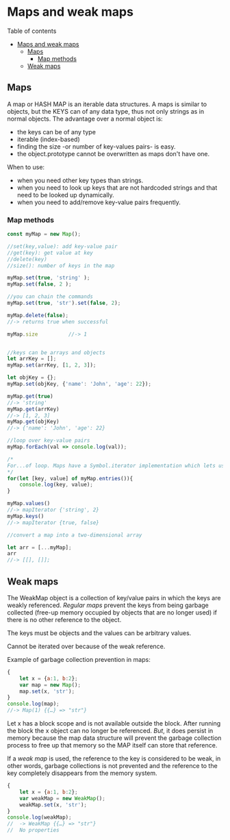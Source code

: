 # Maps and weak maps
Table of contents
- [Maps and weak maps](#maps-and-weak-maps)
	- [Maps](#maps)
		- [Map methods](#map-methods)
	- [Weak maps](#weak-maps)

## Maps
A map or HASH MAP is an iterable data structures. A maps is similar to objects, but the KEYS can of any data type, thus not only strings as in normal objects. The advantage over a normal object is:
- the keys can be of any type 
- iterable (index-based)
- finding the size -or number of key-values pairs- is easy. 
- the object.prototype cannot be overwritten as maps don't have one. 

When to use: 
- when you need other key types than strings. 
- when you need to look up keys that are not hardcoded strings and that need to be looked up dynamically.
- when you need to add/remove key-value pairs frequently.

### Map methods
```js
const myMap = new Map();

//set(key,value): add key-value pair
//get(key): get value at key
//delete(key)
//size(): number of keys in the map

myMap.set(true, 'string' );
myMap.set(false, 2 );

//you can chain the commands
myMap.set(true, 'str').set(false, 2);

myMap.delete(false); 	
//-> returns true when successful

myMap.size			//-> 1


//keys can be arrays and objects
let arrKey = [];
myMap.set(arrKey, [1, 2, 3]);

let objKey = {};
myMap.set(objKey, {'name': 'John', 'age': 22});

myMap.get(true)
//-> 'string'
myMap.get(arrKey)
//-> [1, 2, 3]
myMap.get(objKey) 
//-> {'name': 'John', 'age': 22}

//loop over key-value pairs
myMap.forEach(val => console.log(val));

/*
For...of loop. Maps have a Symbol.iterator implementation which lets us use a for...of via the ENTRIES method.
*/
for(let [key, value] of myMap.entries()){
	console.log(key, value);
}

myMap.values()		
//-> mapIterator {'string', 2}
myMap.keys()		
//-> mapIterator {true, false}

//convert a map into a two-dimensional array

let arr = [...myMap];
arr 	
//-> [[], []];
```

## Weak maps
The WeakMap object is a collection of key/value pairs in which the keys are weakly referenced. *Regular maps* prevent the keys from being garbage collected (free-up memory occupied by objects that are no longer used) if there is no other reference to the object.

The keys must be objects and the values can be arbitrary values.

Cannot be iterated over because of the weak reference.

Example of garbage collection prevention in maps:
```js
{
	let x = {a:1, b:2};
	var map = new Map();
	map.set(x, 'str');
}
console.log(map);
//-> Map(1) {{…} => "str"}
```
Let x has a block scope and is not available outside the block. After running the block the x object can no longer be referenced. *But*, it does persist in memory because the map data structure will prevent the garbage collection process to free up that memory so the MAP itself can store that reference.

If a *weak map* is used, the reference to the key is considered to be weak, in other words, garbage collections is not prevented and the reference to the key completely disappears from the memory system.
```js
{
	let x = {a:1, b:2};
	var weakMap = new WeakMap();
	weakMap.set(x, 'str');
}
console.log(weakMap);
//	-> WeakMap {{…} => "str"}
//	No properties
```